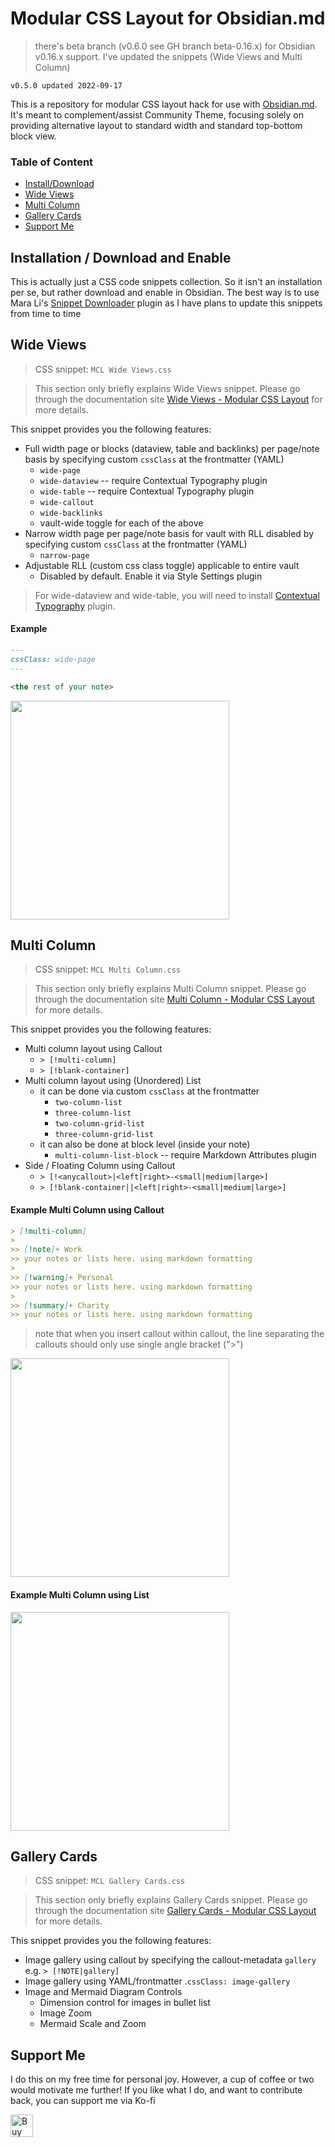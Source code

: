 # Modular CSS Layout for Obsidian.md
> there's beta branch (v0.6.0 see GH branch beta-0.16.x) for Obsidian v0.16.x support. I've updated the snippets (Wide Views and Multi Column)

`v0.5.0 updated 2022-09-17`

This is a repository for modular CSS layout hack for use with [Obsidian.md](https://obsidian.md/). It's meant to complement/assist Community Theme, focusing solely on providing alternative layout to standard width and standard top-bottom block view.

### Table of Content
- [Install/Download](https://github.com/efemkay/obsidian-modular-css-layout#installation--download-and-enable)
- [Wide Views](https://github.com/efemkay/obsidian-modular-css-layout#wide-views)
- [Multi Column](https://github.com/efemkay/obsidian-modular-css-layout#multi-column)
- [Gallery Cards](https://github.com/efemkay/obsidian-modular-css-layout#gallery-cards)
- [Support Me](https://github.com/efemkay/obsidian-modular-css-layout#support-me)

## Installation / Download and Enable

This is actually just a CSS code snippets collection. So it isn't an installation per se, but rather download and enable in Obsidian. The best way is to use Mara Li's [Snippet Downloader](https://github.com/Mara-Li/obsidian-snippet-downloader) plugin as I have plans to update this snippets from time to time


## Wide Views
> CSS snippet: `MCL Wide Views.css`

> This section only briefly explains Wide Views snippet. Please go through the documentation site [Wide Views - Modular CSS Layout](https://efemkay.github.io/obsidian-modular-css-layout/wide-views/) for more details.

This snippet provides you the following features:
- Full width page or blocks (dataview, table and backlinks) per page/note basis by specifying custom `cssClass` at the frontmatter (YAML)
	- `wide-page`
	- `wide-dataview` -- require Contextual Typography plugin
	- `wide-table` -- require Contextual Typography plugin
	- `wide-callout`
	- `wide-backlinks`
	- vault-wide toggle for each of the above
- Narrow width page per page/note basis for vault with RLL disabled by specifying custom `cssClass` at the frontmatter (YAML)
    - `narrow-page`
- Adjustable RLL (custom css class toggle) applicable to entire vault
    - Disabled by default. Enable it via Style Settings plugin

> For wide-dataview and wide-table, you will need to install [Contextual Typography](https://github.com/mgmeyers/obsidian-contextual-typography) plugin.


#### Example

```markdown
---
cssClass: wide-page
---

<the rest of your note>
```

<img src="https://user-images.githubusercontent.com/42369515/163697717-911d36b3-f505-49c2-803b-775f1d7fae9a.png" height="350px">


## Multi Column
> CSS snippet: `MCL Multi Column.css`

> This section only briefly explains Multi Column snippet. Please go through the documentation site [Multi Column - Modular CSS Layout](https://efemkay.github.io/obsidian-modular-css-layout/multi-column/) for more details.


This snippet provides you the following features:


- Multi column layout using Callout
	- `> [!multi-column]`
	- `> [!blank-container]`
- Multi column layout using (Unordered) List
    - it can be done via custom `cssClass` at the frontmatter
        - `two-column-list`
        - `three-column-list`
        - `two-column-grid-list`
        - `three-column-grid-list`
    - it can also be done at block level (inside your note)
        - `multi-column-list-block` -- require Markdown Attributes plugin
- Side / Floating Column using Callout
    - `> [!<anycallout>|<left|right>-<small|medium|large>]`
    - `> [!blank-container||<left|right>-<small|medium|large>]`


#### Example Multi Column using Callout
```markdown
> [!multi-column]
>
>> [!note]+ Work
>> your notes or lists here. using markdown formatting
>
>> [!warning]+ Personal
>> your notes or lists here. using markdown formatting
>
>> [!summary]+ Charity
>> your notes or lists here. using markdown formatting

```

> note that when you insert callout within callout, the line separating the callouts should only use single angle bracket (">")

<img src="https://user-images.githubusercontent.com/42369515/163700561-c8d62aa3-0ac8-488c-a80e-8bfb3b539ca8.png" height="350px" >

#### Example Multi Column using List
<img src="https://user-images.githubusercontent.com/42369515/163700640-245e4275-f329-4cb2-9138-07cb276354cc.png" height="350px">


## Gallery Cards
> CSS snippet: `MCL Gallery Cards.css`

> This section only briefly explains Gallery Cards snippet. Please go through the documentation site [Gallery Cards - Modular CSS Layout](https://efemkay.github.io/obsidian-modular-css-layout/gallery-cards/) for more details.

This snippet provides you the following features:
- Image gallery using callout by specifying the callout-metadata `gallery` e.g. `> [!NOTE|gallery]`
- Image gallery using YAML/frontmatter .`cssClass: image-gallery`
- Image and Mermaid Diagram Controls
	- Dimension control for images in bullet list
	- Image Zoom
	- Mermaid Scale and Zoom


## Support Me
I do this on my free time for personal joy. However, a cup of coffee or two would motivate me further! If you like what I do, and want to contribute back, you can support me via Ko-fi

<a href='https://ko-fi.com/M4M3C77PF' target='_blank'><img height='36' style='border:0px;height:36px;' src='https://cdn.ko-fi.com/cdn/kofi1.png?v=3' border='0' alt='Buy Me a Coffee at ko-fi.com' /></a>
